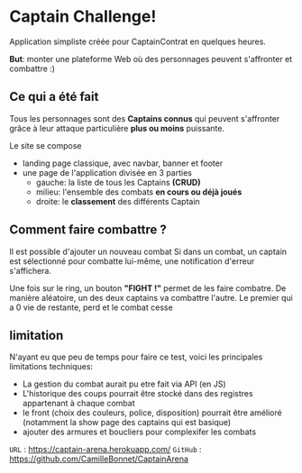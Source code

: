 # Captain Challenge!
Application simpliste créée pour CaptainContrat en quelques heures.

**But**: monter une plateforme Web où des personnages peuvent s'affronter et combattre :)

## Ce qui a été fait
Tous les personnages sont des **Captains connus** qui peuvent s'affronter grâce à leur attaque particulière **plus ou moins** puissante.

Le site se compose
 - landing page classique, avec navbar, banner et footer
 - une page de l'application divisée en 3 parties
    + gauche: la liste de tous les Captains **(CRUD)**
    + milieu: l'ensemble des combats **en cours ou déjà joués**
    + droite: le **classement** des différents Captain

## Comment faire combattre ?
Il est possible d'ajouter un nouveau combat
Si dans un combat, un captain est sélectionné pour combatte lui-même, une notification d'erreur s'affichera.

Une fois sur le ring, un bouton **"FIGHT !"** permet de les faire combatre.
De manière aléatoire, un des deux captains va combattre l'autre.
Le premier qui a 0 vie de restante, perd et le combat cesse


## limitation
N'ayant eu que peu de temps pour faire ce test, voici les principales limitations techniques:
 - La gestion du combat aurait pu etre fait via API (en JS)
 - L'historique des coups pourrait être stocké dans des registres appartenant à chaque combat
 - le front (choix des couleurs, police, disposition) pourrait être amélioré (notamment la show page des captains qui est basique)
 - ajouter des armures et boucliers pour complexifer les combats


`URL` : https://captain-arena.herokuapp.com/
`GitHub` : https://github.com/CamilleBonnet/CaptainArena

